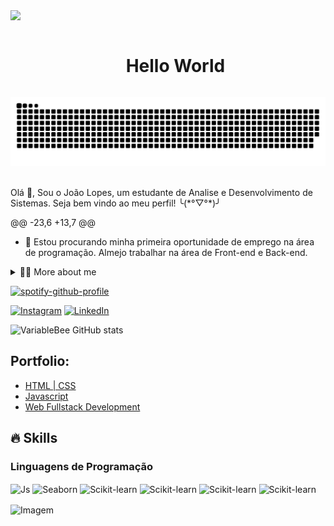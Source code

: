 <!--divisor-->
<img src="https://user-images.githubusercontent.com/73097560/115834477-dbab4500-a447-11eb-908a-139a6edaec5c.gif">

<!--título-->
<div id="user-content-toc">
  <ul align="center">
    <summary><h1 style="display: inline-block">Hello World</h1></summary>
</div>

<!--- snake --->
<div align="center">
  <img  src="https://github.com/1999AZZAR/1999AZZAR/blob/main/resources/img/grid-snake.svg"
       alt="snake" /></a>
</div>

<br>

<!-- Presentation -->
<p>
  Olá 👋, Sou o João Lopes, um estudante de Analise e Desenvolvimento de Sistemas. Seja bem vindo ao meu perfil! ╰(*°▽°*)╯

@@ -23,6 +13,7 @@
  - 🔭 Estou procurando minha primeira oportunidade de emprego na área de programação. Almejo trabalhar na área de Front-end e Back-end.
</p>

<!-- Dropdown -->
<details>
  <summary>👨‍💻 More about me</summary>

  - ⚡ Amo estudar, tenho uma boa comunicação, facilidade em adaptações, senso de urgência e proativo. Gosto de trabalhar em equipe e tenho bons relacionamentos interpessoais.  ☜(ﾟヮﾟ☜)
</details>

[![spotify-github-profile](https://spotify-github-profile.vercel.app/api/view?uid=zhyedb2k4o82db9exriofv38r&cover_image=true&theme=natemoo-re&show_offline=false&background_color=000000&interchange=true&bar_color=17d957&bar_color_cover=false)](https://github.com/kittinan/spotify-github-profile)

<!-- Links -->
[![Instagram](https://img.shields.io/badge/Instagram-E4405F?style=for-the-badge&logo=instagram&logoColor=white)](https://www.instagram.com/im_jvlops/)
[![LinkedIn](https://img.shields.io/badge/LinkedIn-0077B5?style=for-the-badge&logo=linkedin&logoColor=white)](https://www.linkedin.com/in/jo%C3%A3ol0pes/)

<!-- GithubStats -->
![VariableBee GitHub stats](https://github-readme-stats.vercel.app/api?username=JoaoL0pez&show_icons=true&theme=gotham)

<!-- Portfolio -->
## Portfolio:
- [HTML | CSS](https://github.com/JoaoL0pez/GoogleGlassWebSite)
- [Javascript](https://github.com/JoaoL0pez/AudioBook_DomCasmurro)
- [Web Fullstack Development](https://github.com/JoaoL0pez/Udemy_WebDevelopment)

## 🔥 Skills
<!-- Skills: Programming Languages -->
  <div style="flex-basis: 48%;">
    <h3>Linguagens de Programação</h3>
    <img align="center" alt="Js" height="30" width="40" src="https://img.shields.io/badge/GIT-E44C30?style=for-the-badge&logo=git&logoColor=white"/>
    <img align="center" alt="Seaborn" src="https://img.shields.io/badge/JavaScript-F7DF1E?style=for-the-badge&logo=javascript&logoColor=black" width="100" height="32"/>
    <img align="center" alt="Scikit-learn" src="https://img.shields.io/badge/HTML5-E34F26?style=for-the-badge&logo=html5&logoColor=white" alt="scikit_learn" width="100" height="32"/>
    <img align="center" alt="Scikit-learn" src="https://img.shields.io/badge/CSS3-1572B6?style=for-the-badge&logo=css3&logoColor=white" alt="scikit_learn" width="100" height="32"/>
    <img align="center" alt="Scikit-learn" src="https://img.shields.io/badge/PHP-777BB4?style=for-the-badge&logo=php&logoColor=white" alt="scikit_learn" width="100" height="35"/>
    <img align="center" alt="Scikit-learn" src="https://img.shields.io/badge/Bootstrap-563D7C?style=for-the-badge&logo=bootstrap&logoColor=white" alt="scikit_learn" width="100" height="32"/>
  </div>
</details>

<p align="left">
  <img align="center" src="https://github.com/VariableBee/VariableBee/assets/77739311/4e9f41af-6b57-49a7-b15a-74322e96b4d7" alt="Imagem">
</p>
